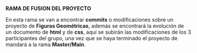 **RAMA DE FUSION DEL PROYECTO**

En esta rama se van a encontrar **commits** o modificaciones sobre un proyecto de **Figuras Geométricas**, además se encontrará la evolución de un documento de **html** y de **css**, aquí se subirán las modificaciones de los 3 participantes del grupo, una vez que se haya terminado el proyecto de mandará a la rama **Master/Main**.
